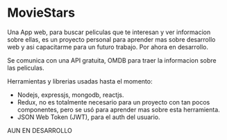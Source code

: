 # MovieStars

Una App web, para buscar peliculas que te interesan y ver informacion sobre ellas, es un proyecto personal para
aprender mas sobre desarrollo web y asi capacitarme para un futuro trabajo. Por ahora en desarrollo.

Se comunica con una API gratuita, OMDB para traer la informacion sobre las peliculas.

Herramientas y librerias usadas hasta el momento:
* Nodejs, expressjs, mongodb, reactjs.
* Redux, no es totalmente necesario para un proyecto con tan pocos componentes, pero se usó para aprender mas sobre
  esta herramienta.
* JSON Web Token (JWT), para el auth del usuario.


AUN EN DESARROLLO
